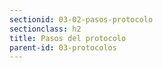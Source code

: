 ```yaml
---
sectionid: 03-02-pasos-protocolo
sectionclass: h2
title: Pasos del protocolo
parent-id: 03-protocolos
---
```

